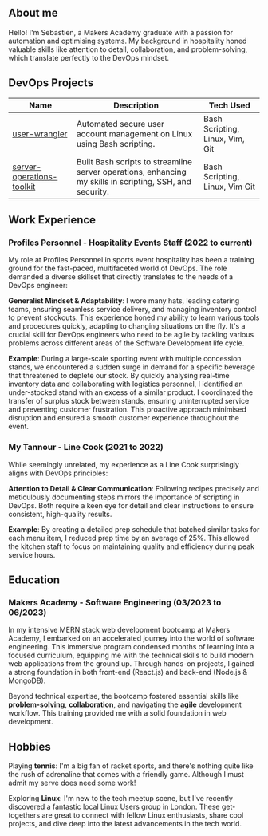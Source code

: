 ## About me

Hello! I'm Sebastien, a Makers Academy graduate with a passion for automation and optimising systems. My background in hospitality honed valuable skills like attention to detail, collaboration, and problem-solving, which translate perfectly to the DevOps mindset.

## DevOps Projects

| Name | Description | Tech Used |
|---|---|---|
| [user-wrangler](https://github.com/sebwylleman/user-wrangler) | Automated secure user account management on Linux using Bash scripting. | Bash Scripting, Linux, Vim, Git |
| [server-operations-toolkit](https://github.com/sebwylleman/server-operations-toolkit) | Built Bash scripts to streamline server operations, enhancing my skills in scripting, SSH, and security. | Bash Scripting, Linux, Vim Git |


## Work Experience

### Profiles Personnel - Hospitality Events Staff (2022 to current)

My role at Profiles Personnel in sports event hospitality has been a training ground for the fast-paced, multifaceted world of DevOps.  The role demanded a diverse skillset that directly translates to the needs of a DevOps engineer:

**Generalist Mindset & Adaptability**: I wore many hats, leading catering teams, ensuring seamless service delivery, and managing inventory control to prevent stockouts. This experience honed my ability to learn various tools and procedures quickly, adapting to changing situations on the fly. It's a crucial skill for DevOps engineers who need to be agile by tackling various problems across different areas of the Software Development life cycle. 

**Example**: During a large-scale sporting event with multiple concession stands, we encountered a sudden surge in demand for a specific beverage that threatened to deplete our stock. By quickly analysing real-time inventory data and collaborating with logistics personnel, I identified an under-stocked stand with an excess of a similar product. I coordinated the transfer of surplus stock between stands, ensuring uninterrupted service and preventing customer frustration. This proactive approach minimised disruption and ensured a smooth customer experience throughout the event.

### My Tannour - Line Cook (2021 to 2022)

While seemingly unrelated, my experience as a Line Cook surprisingly aligns with DevOps principles:

**Attention to Detail & Clear Communication**: Following recipes precisely and meticulously documenting steps mirrors the importance of scripting in DevOps. Both require a keen eye for detail and clear instructions to ensure consistent, high-quality results.
  
**Example**: By creating a detailed prep schedule that batched similar tasks for each menu item, I reduced prep time by an average of 25%. This allowed the kitchen staff to focus on maintaining quality and efficiency during peak service hours.

## Education

### Makers Academy - Software Engineering (03/2023 to 06/2023)

In my intensive MERN stack web development bootcamp at Makers Academy, I embarked on an accelerated journey into the world of software engineering. This immersive program condensed months of learning into a focused curriculum, equipping me with the technical skills to build modern web applications from the ground up. Through hands-on projects, I gained a strong foundation in both front-end (React.js) and back-end (Node.js & MongoDB). 

Beyond technical expertise, the bootcamp fostered essential skills like **problem-solving**, **collaboration**, and navigating the **agile** development workflow. This training provided me with a solid foundation in web development.

## Hobbies

Playing **tennis**: I'm a big fan of racket sports, and there's nothing quite like the rush of adrenaline that comes with a friendly game. Although I must admit my serve does need some work!

Exploring **Linux**: I'm new to the tech meetup scene, but I've recently discovered a fantastic local Linux Users group in London. These get-togethers are great to connect with fellow Linux enthusiasts, share cool projects, and dive deep into the latest advancements in the tech world.

